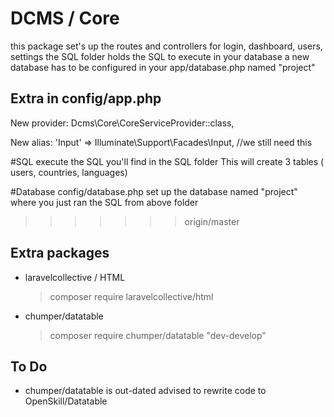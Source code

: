 # DCMS / Core

this package set's up the routes and controllers for login,  dashboard, users, settings
the SQL folder holds the SQL to execute in your database
a new database has to be configured in your app/database.php named "project"


## Extra in config/app.php
New provider:
    Dcms\Core\CoreServiceProvider::class,

New alias:
    'Input' => Illuminate\Support\Facades\Input, //we still need this

#SQL
execute the SQL you'll find in the SQL folder
This will create 3 tables ( users, countries, languages)

#Database
	config/database.php
		set up the database named "project" where you just ran the SQL from above folder
>>>>>>> origin/master

## Extra packages
* laravelcollective / HTML
  >composer require laravelcollective/html
* chumper/datatable
  >composer require chumper/datatable "dev-develop"

## To Do
* chumper/datatable is out-dated advised to rewrite code to OpenSkill/Datatable
